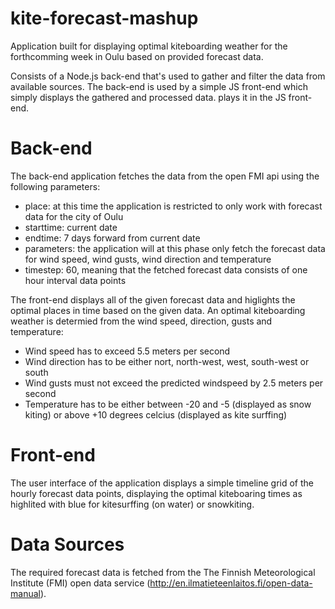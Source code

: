 # kite-forecast-mashup

Application built for displaying optimal kiteboarding weather for the forthcomming week in Oulu based on provided forecast data.

Consists of a Node.js back-end that's used to gather and filter the data from available sources. The back-end is used by a simple JS front-end which simply displays the gathered and processed data. 
plays it in the JS front-end.

# Back-end #

The back-end application fetches the data from the open FMI api using the following parameters:
* place: at this time the application is restricted to only work with forecast data for the city of Oulu
* starttime: current date
* endtime: 7 days forward from current date
* parameters: the application will at this phase only fetch the forecast data for wind speed, wind gusts, wind direction and temperature
* timestep: 60, meaning that the fetched forecast data consists of one hour interval data points

The front-end displays all of the given forecast data and higlights the optimal places in time based on the given data. An optimal kiteboarding weather is determied from the wind speed, direction, gusts and temperature:
- Wind speed has to exceed 5.5 meters per second
- Wind direction has to be either nort, north-west, west, south-west or south
- Wind gusts must not exceed the predicted windspeed by 2.5 meters per second
- Temperature has to be either between -20 and -5 (displayed as snow kiting) or above +10 degrees celcius (displayed as kite surffing)

# Front-end #

The user interface of the application displays a simple timeline grid of the hourly forecast data points, displaying the optimal kiteboaring times as highlited with blue for kitesurffing (on water) or snowkiting.


# Data Sources #

The required forecast data is fetched from the The Finnish Meteorological Institute (FMI) open data service (http://en.ilmatieteenlaitos.fi/open-data-manual). 
